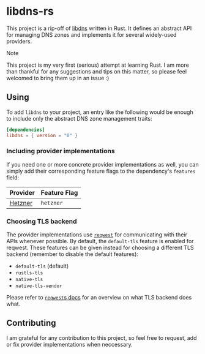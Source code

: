 # libdns-rs

This project is a rip-off of [libdns](https://github.com/libdns/libdns) written in Rust.
It defines an abstract API for managing DNS zones and implements it for several widely-used providers.

> [!NOTE]
> This project is my very first (serious) attempt at learning Rust. I am more than thankful for any suggestions and tips on this matter, so please feel welcomed to bring them up in an issue :)

## Using

To add `libdns` to your project, an entry like the following would be enough to include only the abstract DNS zone management traits:

```toml
[dependencies]
libdns = { version = "0" }
```

### Including provider implementations

If you need one or more concrete provider implementations as well, you can simply add their corresponding feature flags to the dependency's `features` field:

| Provider                                        | Feature Flag |
|-------------------------------------------------|--------------|
| [Hetzner](https://www.hetzner.com/dns-console/) | `hetzner`    |

### Choosing TLS backend

The provider implementations use [`reqwest`](https://crates.io/crates/reqwest) for communicating with their APIs whenever possible.
By default, the `default-tls` feature is enabled for reqwest.
These features can be given instead for choosing a different TLS backend (remember to disable the default features):

- `default-tls` (default)
- `rustls-tls`
- `native-tls`
- `native-tls-vendor`

Please refer to [`reqwest`s docs](https://docs.rs/reqwest/0.12.2/reqwest/#optional-features) for an overview on what TLS backend does what.

## Contributing

I am grateful for any contribution to this project, so feel free to request, add or fix provider implementations when neccessary.
